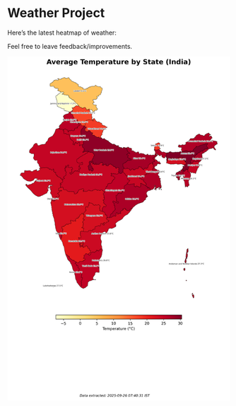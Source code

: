 # Weather Project

Here’s the latest heatmap of weather:

Feel free to leave feedback/improvements.

![India Heatmap](docs/assets/india_heatmap.png?v=D5F619)
